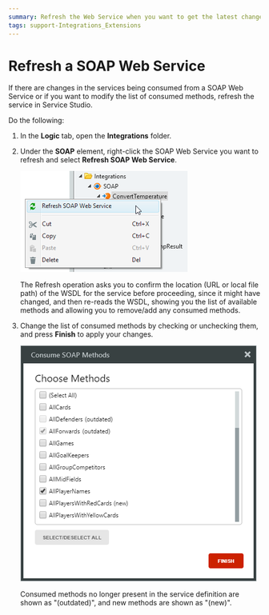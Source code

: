 ```yaml
---
summary: Refresh the Web Service when you want to get the latest changes on a consumed SOAP Web Service or modify the list of consumed methods in Service Studio.
tags: support-Integrations_Extensions
---
```


# Refresh a SOAP Web Service

If there are changes in the services being consumed from a SOAP Web Service or if you want to modify the list of consumed methods, refresh the service in Service Studio.

Do the following:

1. In the **Logic** tab, open the **Integrations** folder.

1. Under the **SOAP** element, right-click the SOAP Web Service you want to refresh and select **Refresh SOAP Web Service**.

    ![](images/soap-refresh-menu.png)

    The Refresh operation asks you to confirm the location (URL or local file path) of the WSDL for the service before proceeding, since it might have changed, and then re-reads the WSDL, showing you the list of available methods and allowing you to remove/add any consumed methods.

1. Change the list of consumed methods by checking or unchecking them, and press **Finish** to apply your changes.

    ![](images/soap-refresh-methods.png)

    Consumed methods no longer present in the service definition are shown as "(outdated)", and new methods are shown as "(new)".
